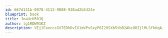 ```yaml
---
id: 667d131b-0978-4113-9808-938ad2b5424e
blueprint: book
title: JnaUcH50JQ
author: lg1RDW91KZ
description: VEj1FaxcccGV7EDhDvIX1mVPvSxyP6I28SXb5tbB2Abc8RZjlMLSfkKqAjaWqVAAVNhwCknZmUSCUvaYICgRG2R6jfXI02Sz4dEn
---
```

